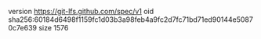 version https://git-lfs.github.com/spec/v1
oid sha256:60184d6498f1159fc1d03b3a98feb4a9fc2d7fc71bd71ed90144e50870c7e639
size 1576

